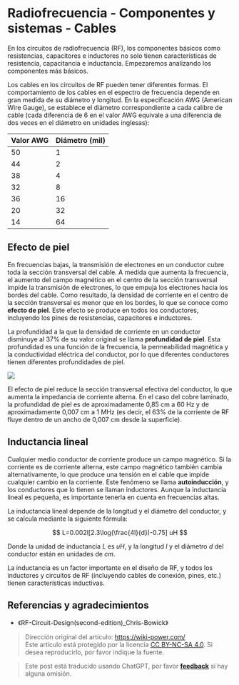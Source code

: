 # Radiofrecuencia - Componentes y sistemas - Cables

En los circuitos de radiofrecuencia (RF), los componentes básicos como resistencias, capacitores e inductores no solo tienen características de resistencia, capacitancia e inductancia. Empezaremos analizando los componentes más básicos.

Los cables en los circuitos de RF pueden tener diferentes formas. El comportamiento de los cables en el espectro de frecuencia depende en gran medida de su diámetro y longitud. En la especificación AWG (American Wire Gauge), se establece el diámetro correspondiente a cada calibre de cable (cada diferencia de 6 en el valor AWG equivale a una diferencia de dos veces en el diámetro en unidades inglesas):

| Valor AWG | Diámetro (mil) |
| ------ | ----------- |
| 50     | 1           |
| 44     | 2           |
| 38     | 4           |
| 32     | 8           |
| 36     | 16          |
| 20     | 32          |
| 14     | 64          |

## Efecto de piel

En frecuencias bajas, la transmisión de electrones en un conductor cubre toda la sección transversal del cable. A medida que aumenta la frecuencia, el aumento del campo magnético en el centro de la sección transversal impide la transmisión de electrones, lo que empuja los electrones hacia los bordes del cable. Como resultado, la densidad de corriente en el centro de la sección transversal es menor que en los bordes, lo que se conoce como **efecto de piel**. Este efecto se produce en todos los conductores, incluyendo los pines de resistencias, capacitores e inductores.

La profundidad a la que la densidad de corriente en un conductor disminuye al 37% de su valor original se llama **profundidad de piel**. Esta profundidad es una función de la frecuencia, la permeabilidad magnética y la conductividad eléctrica del conductor, por lo que diferentes conductores tienen diferentes profundidades de piel.

![](https://f004.backblazeb2.com/file/wiki-media/img/20220408141754.png)

El efecto de piel reduce la sección transversal efectiva del conductor, lo que aumenta la impedancia de corriente alterna. En el caso del cobre laminado, la profundidad de piel es de aproximadamente 0,85 cm a 60 Hz y de aproximadamente 0,007 cm a 1 MHz (es decir, el 63% de la corriente de RF fluye dentro de un ancho de 0,007 cm desde la superficie).

## Inductancia lineal

Cualquier medio conductor de corriente produce un campo magnético. Si la corriente es de corriente alterna, este campo magnético también cambia alternativamente, lo que produce una tensión en el cable que impide cualquier cambio en la corriente. Este fenómeno se llama **autoinducción**, y los conductores que lo tienen se llaman inductores. Aunque la inductancia lineal es pequeña, es importante tenerla en cuenta en frecuencias altas.

La inductancia lineal depende de la longitud y el diámetro del conductor, y se calcula mediante la siguiente fórmula:

$$
L=0.002l[2.3\log(\frac{4l}{d})-0.75] uH
$$

Donde la unidad de inductancia $L$ es $uH$, y la longitud $l$ y el diámetro $d$ del conductor están en unidades de $cm$.

La inductancia es un factor importante en el diseño de RF, y todos los inductores y circuitos de RF (incluyendo cables de conexión, pines, etc.) tienen características inductivas.

## Referencias y agradecimientos

- 《RF-Circuit-Design(second-edition)\_Chris-Bowick》

> Dirección original del artículo: <https://wiki-power.com/>  
> Este artículo está protegido por la licencia [CC BY-NC-SA 4.0](https://creativecommons.org/licenses/by/4.0/deed.zh). Si desea reproducirlo, por favor indique la fuente.

> Este post está traducido usando ChatGPT, por favor [**feedback**](https://github.com/linyuxuanlin/Wiki_MkDocs/issues/new) si hay alguna omisión.